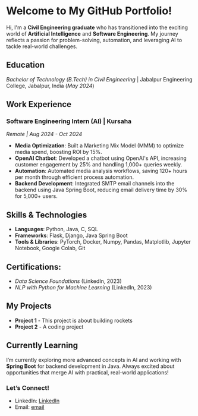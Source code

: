 
# Welcome to My GitHub Portfolio! 
<link rel="stylesheet" href="https://cdnjs.cloudflare.com/ajax/libs/font-awesome/6.0.0-beta3/css/all.min.css">

Hi, I'm a **Civil Engineering graduate** who has transitioned into the exciting world of **Artificial Intelligence** and **Software Engineering**. My journey reflects a passion for problem-solving, automation, and leveraging AI to tackle real-world challenges.

## Education
_Bachelor of Technology (B.Tech) in Civil Engineering_  | Jabalpur Engineering College, Jabalpur, India (_May 2024_)

## Work Experience

### Software Engineering Intern (AI) | Kursaha  
_Remote | Aug 2024 - Oct 2024_

- **Media Optimization**: Built a Marketing Mix Model (MMM) to optimize media spend, boosting ROI by 15%.
- **OpenAI Chatbot**: Developed a chatbot using OpenAI's API, increasing customer engagement by 25% and handling 1,000+ queries weekly.
- **Automation**: Automated media analysis workflows, saving 120+ hours per month through efficient process automation.
- **Backend Development**: Integrated SMTP email channels into the backend using Java Spring Boot, reducing email delivery time by 30% for 5,000+ users.

## Skills & Technologies
- **Languages**: Python, Java, C, SQL
- **Frameworks**: Flask, Django, Java Spring Boot
- **Tools & Libraries**: PyTorch, Docker, Numpy, Pandas, Matplotlib, Jupyter Notebook, Google Colab, Git

## Certifications: 
  - *Data Science Foundations* (LinkedIn, 2023)
  - *NLP with Python for Machine Learning* (LinkedIn, 2023)

## My Projects

- <i class="fas fa-rocket"></i> **Project 1** - This project is about building rockets
- <i class="fas fa-laptop-code"></i> **Project 2** - A coding project

## Currently Learning

I’m currently exploring more advanced concepts in AI and working with **Spring Boot** for backend development in Java. Always excited about opportunities that merge AI with practical, real-world applications!

### Let’s Connect!
- LinkedIn: [LinkedIn](https://www.linkedin.com/in/anurag-mishra-007724205)
- Email: [email](mishraanurag.pro@gmail.com)

 
